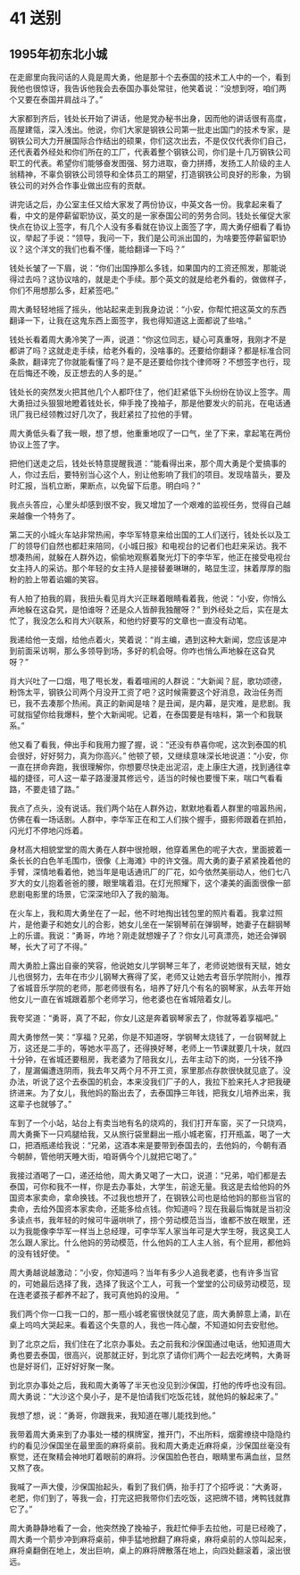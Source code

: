 # 41 送别


## 1995年初东北小城

在走廊里向我问话的人竟是周大勇，他是那十个去泰国的技术工人中的一个，看到我他也很惊讶，我告诉他我会去泰国办事处常驻，他笑着说：“没想到呀，咱们两个又要在泰国并肩战斗了。”

大家都到齐后，钱处长开始了讲话，他是党办秘书出身，因而他的讲话很有高度，高屋建瓴，深入浅出。他说，你们大家是钢铁公司第一批走出国门的技术专家，是钢铁公司大力开展国际合作结出的硕果，你们这次出去，不是仅仅代表你们自己，还代表着外经处和你们所在的工厂，代表着整个钢铁公司，你们是十几万钢铁公司职工的代表。希望你们能够奋发图强、努力进取，奋力拼搏，发扬工人阶级的主人翁精神，不辜负钢铁公司领导和全体员工的期望，打造钢铁公司良好的形象，为钢铁公司的对外合作事业做出应有的贡献。

讲完话之后，办公室主任又给大家发了两份协议，中英文各一份。我拿起来看了看，中文的是停薪留职协议，英文的是一家泰国公司的劳务合同。钱处长催促大家快点在协议上签字，有几个人没有多看就在协议上面签了字，周大勇仔细看了看协议，举起了手说：“领导，我问一下，我们是公司派出国的，为啥要签停薪留职协议？这个洋文的我们也看不懂，能给翻译一下吗？”

钱处长皱了一下眉，说：“你们出国挣那么多钱，如果国内的工资还照发，那能说得过去吗？这协议啥的，就是走个手续。那个英文的就是给老外看的，做做样子，你们不用想那么多，赶紧签吧。”

周大勇轻轻地摇了摇头，他站起来走到我身边说：“小安，你帮忙把这英文的东西翻译一下，让我在这鬼东西上面签字，我也得知道这上面都说了些啥。”

钱处长看着周大勇冷笑了一声，说道：“你这位同志，疑心可真重呀，我刚才不是都讲了吗？这就走走手续，给老外看的，没啥事的。还要给你翻译？都是标准合同条款，翻译完了你就能看懂了吗？是不是还要给你找个律师呀？不想签字也行，现在后悔还不晚，反正想去的人多的是。”

钱处长的突然发火把其他几个人都吓住了，他们赶紧低下头纷纷在协议上签字。周大勇扭过头狠狠地瞪着钱处长，伸手挽了挽袖子，那是他要发火的前兆，在电话通讯厂我已经领教过好几次了，我赶紧拉了拉他的手臂。

周大勇低头看了我一眼，想了想，他重重地叹了一口气，坐了下来，拿起笔在两份协议上签了字。

把他们送走之后，钱处长特意提醒我道：“能看得出来，那个周大勇是个爱搞事的人，你过去后，要特别当心这个人，别让他影响了我们的项目。发现啥苗头，要及时汇报，当机立断，果断点，以免留下后患。明白吗？”

我点头答应，心里头却感到很不安，我又增加了一个艰难的监视任务，觉得自己越来越像一个特务了。

第二天的小城火车站非常热闹，李华军特意来给出国的工人们送行，钱处长以及工厂的领导们自然也都赶来陪同，《小城日报》和电视台的记者们也赶来采访。我不想凑热闹，就躲在人群外边，偷偷地观察着聚光灯下的李华军，他正在接受电视台女主持人的采访。那个年轻的女主持人是接替姜琳琳的，略显生涩，抹着厚厚的脂粉的脸上带着谄媚的笑容。

有人拍了拍我的肩，我扭头看见肖大兴正眯着眼睛看着我，他说：“小安，你悄么声地躲在这旮旯，是怕谁呀？还是众人皆醉我独醒呀？” 到外经处之后，实在是太忙了，我没怎么和肖大兴联系，和他约好要写的文章也一直没有动笔。

我递给他一支烟，给他点着火，笑着说：“肖主编，遇到这种大新闻，您应该是冲到前面采访啊，那么多领导到场，多好的机会呀。你咋也悄么声地躲在这旮旯呀？”

肖大兴吐了一口烟，甩了甩长发，看着喧闹的人群说：“大新闻？屁，歌功颂德，粉饰太平，钢铁公司两个月没开工资了吧？这时候需要这个好消息，政治任务而已，我不去凑那个热闹。真正的新闻是啥？是丑闻，是内幕，是灾难，是悲剧。我可就指望你给我爆料，整个大新闻呢。记着，在泰国要是有啥料，第一个和我联系。”

他又看了看我，伸出手和我用力握了握，说：“还没有恭喜你呢，这次到泰国的机会很好，好好努力，真为你高兴。” 他顿了顿，又继续意味深长地说道：“小安，你一直在拼命奔跑，我很理解你，你想要尽快走出泥沼，走上康庄大道，找到通往幸福的捷径，可人这一辈子路漫漫其修远兮，适当的时候也要慢下来，喘口气看看路，不要走错了路。”

我点了点头，没有说话。我们两个站在人群外边，默默地看着人群里的喧嚣热闹，仿佛在看一场话剧。人群中，李华军正在和工人们挨个握手，摄影师跟着在抓拍，闪光灯不停地闪烁着。

身材高大相貌堂堂的周大勇在人群中很抢眼，他穿着黑色的呢子大衣，里面披着一条长长的白色羊毛围巾，很像《上海滩》中的许文强。周大勇的妻子紧紧挽着他的手臂，深情地看着他，她当年是电话通讯厂的厂花，如今依然美丽动人，他们七八岁大的女儿抱着爸爸的腰，眼里噙着泪。在灯光照耀下，这个凄美的画面很像一部悲剧电影里的场景，它深深地印入了我的脑海。

在火车上，我和周大勇坐在了一起，他不时地掏出钱包里的照片看着。我拿过照片，是他妻子和她女儿的合影，她女儿坐在一架钢琴前在弹钢琴，她妻子在翻钢琴上的乐谱。我说：“勇哥，咋地？刚走就想嫂子了？你女儿可真漂亮，她还会弹钢琴，长大了可了不得。”

周大勇脸上露出自豪的笑容，他说她女儿学钢琴三年了，老师说她很有天赋，她女儿也很努力，去年在市少儿钢琴大赛得了奖，老师又让她去考音乐学院附小，推荐了省城音乐学院的老师，那老师很有名，培养了好几个有名的钢琴家，从去年开始他女儿一直在省城跟着那个老师学习，他老婆也在省城陪着女儿。

我夸奖道：“勇哥，真了不起，你女儿这是奔着钢琴家去了，你就等着享福吧。”

周大勇惨然一笑：“享福？兄弟，你是不知道呀，学钢琴太烧钱了，一台钢琴就上万，这还是二手的，等她水平高了，还得换好琴，老师上一节课就要几十块，就四十分钟，在省城还要租房，我老婆为了陪我女儿，去年主动下的岗，一分钱不挣了，屋漏偏遭连阴雨，我去年又两个月不开工资，家里那点存款很快就见底了。没办法，听说了这个去泰国的机会，本来没我们厂子的人，我拉下脸来托人才把我硬挤进来。为了女儿，我他妈的豁出去了，去泰国挣三年钱，把我女儿培养出来，我这辈子也就够了。”

车到了一个小站，站台上有卖当地有名的烧鸡的，我们打开车窗，买了一只烧鸡，周大勇撕下一只鸡腿给我，又从旅行袋里翻出一瓶小城老窖，打开瓶盖，喝了一大口，把酒瓶递给我说：“兄弟，这酒本来是要带到泰国去的，去他妈的，今朝有酒今朝醉，管他明天睡大街，咱哥俩今个儿就把它喝了。”

我接过酒喝了一口，递还给他，周大勇又喝了一大口，说道：“兄弟，咱们都是去泰国，可你和我不一样，你是去办事处，大学生，前途无量。我这是去给他妈的外国资本家卖命，拿命换钱。不过我也想开了，在钢铁公司也是给他妈的那些当官的卖命，去给外国资本家卖命，还能多给点钱。你知道吗？现在我最后悔就是当初没多读点书，我年轻的时候可牛逼哄哄了，捞个劳动模范当当，谁都不放在眼里，还以为我能像李华军一样当上总经理，可李华军人家当年可是大学生呀，我这臭工人怎么跟人家比。什么他妈的劳动模范，什么他妈的工人主人翁，有个屁用，都他妈的没有钱好使。 ”

周大勇越说越激动：“小安，你知道吗？当年有多少人追我老婆，也有许多当官的，可她最后选择了我，选择了我这个工人，可我一个堂堂的公司级劳动模范，现在连老婆孩子都养不起了，我可真他妈的没用。 ”

我们两个你一口我一口的，那一瓶小城老窖很快就见了底，周大勇醉意上涌，趴在桌上呜呜大哭起来。看着这个失意的人，我也一阵心酸，不知道如何去安慰他。

到了北京之后，我们住在了北京办事处。去之前我和沙保国通过电话，他知道周大勇也要去泰国，很高兴，说那就正好，到北京了请你们两个一起去吃烤鸭，大勇哥也是好哥们，正好好好聚一聚。

到北京办事处之后，我和周大勇等了半天也没见到沙保国，打他的传呼也没有回。周大勇说：“大沙这个臭小子，是不是怕请我们吃饭花钱，就他妈的躲起来了。”

我想了想，说：“勇哥，你跟我来，我知道在哪儿能找到他。”

我带着周大勇来到了办事处一楼的棋牌室，推开门，不出所料，烟雾缭绕中隐隐约约的看见沙保国坐在最里面的麻将桌前。我和周大勇走近麻将桌，沙保国丝毫没有察觉，还在聚精会神地盯着眼前的麻将。沙保国脸色苍白，眼睛里布满血丝，显然又熬了夜。

我喊了一声大傻，沙保国抬起头，看到了我们俩，抬手打了个招呼说：“大勇哥，老肥，你们到了，等我一会，打完这把我带你们去吃饭，这把牌不错，烤鸭钱就靠它了。”

周大勇静静地看了一会，他突然挽了挽袖子，我赶忙伸手去拉他，可是已经晚了，周大勇一个箭步冲到麻将桌前，伸手猛地掀翻了麻将桌，麻将桌前的人惊叫起来，麻将桌翻倒在地上，发出巨响，桌上的麻将牌散落在地上，向四处翻滚着，滚出很远。
